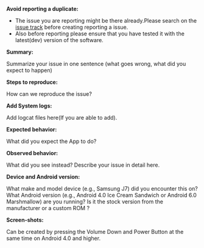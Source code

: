 **Avoid reporting a duplicate:**
- The issue you are reporting might be there already.Please search on the [issue track](https://github.com/openfoodfacts/openfoodfacts-androidapp/issues) before creating reporting a issue.
- Also before reporting please ensure that you have tested it with the latest(dev) version of the software.

**Summary:** 

Summarize your issue in one sentence (what goes wrong, what did you expect to happen)

**Steps to reproduce:** 

How can we reproduce the issue?

**Add System logs:**

Add logcat files here(If you are able to add).

**Expected behavior:** 

What did you expect the App to do?

**Observed behavior:** 

What did you see instead?  Describe your issue in detail here.

**Device and Android version:** 

What make and model device (e.g., Samsung J7) did you encounter this on?  What Android
version (e.g., Android 4.0 Ice Cream Sandwich or Android 6.0 Marshmallow) are you running?  Is it
 the stock
version from the manufacturer or a custom ROM ?

**Screen-shots:** 

Can be created by pressing the Volume Down and Power Button at the same time on Android 4.0 and higher.
